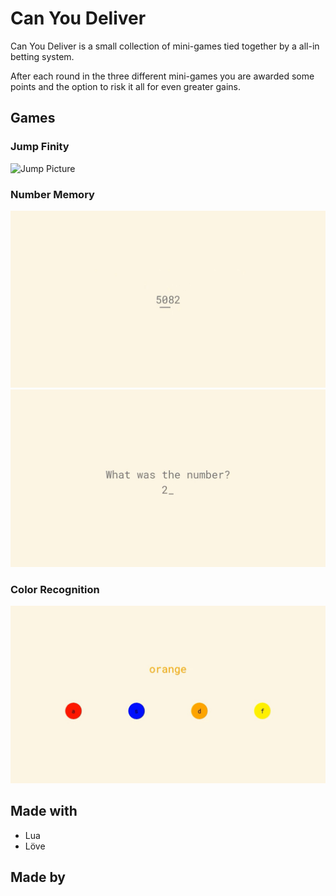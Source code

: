 # Can You Deliver

Can You Deliver is a small collection of mini-games tied together by a all-in betting system.

After each round in the three different mini-games you are awarded some points and the option to risk it all for even greater gains.

## Games
### Jump Finity
![Jump Picture](jmp.png)

### Number Memory
![Number Picture 1](num1.jpg)
![Number Picture 2](num2.jpg)

### Color Recognition
![Color Picture](clr.jpg)

## Made with
* Lua
* Löve

## Made by
